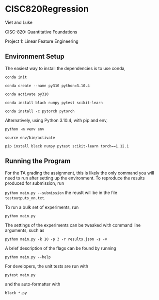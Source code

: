 # CISC820Regression
Viet and Luke

CISC-820: Quantitative Foundations

Project 1: Linear Feature Engineering

## Environment Setup
The easiest way to install the dependencies is to use conda,

```conda init```

```conda create --name py310 python=3.10.4 ```

```conda activate py310```

```conda install black numpy pytest scikit-learn```

```conda install -c pytorch pytorch```

Alternatively, using Python 3.10.4, with pip and env,

```python -m venv env```

```source env/bin/activate```

```pip install black numpy pytest scikit-learn torch==1.12.1```

## Running the Program
For the TA grading the assignment, this is likely the only command you will need to run after setting up the environment. To reproduce the results produced for submission, run

```python main.py --submission```
the reuslt will be in the file `testoutputs_nn.txt`.

To run a bulk set of experiments, run

```python main.py```

The settings of the experiments can be tweaked with command line arguments, such as

```python main.py -k 10 -p 3 -r results.json -s -v```

A brief description of the flags can be found by running

```python main.py --help```

For developers, the unit tests are run with

```pytest main.py```

and the auto-formatter with

```black *.py```
